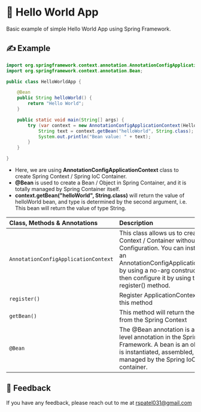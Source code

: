# 👋 Hello World App

Basic example of simple Hello World App using Spring Framework.
## ✍️ Example

```java 
import org.springframework.context.annotation.AnnotationConfigApplicationContext;
import org.springframework.context.annotation.Bean;

public class HelloWorldApp {

    @Bean
    public String helloWorld() {
        return "Hello World";
    }

    public static void main(String[] args) {
        try (var context = new AnnotationConfigApplicationContext(HelloWorldApp.class)) {
            String text = context.getBean("helloWorld", String.class);
            System.out.println("Bean value: " + text);
        }
    }

}
```
- Here, we are using **AnnotationConfigApplicationContext** class to create Spring Context / Spring IoC Container.
- **@Bean** is used to create a Bean / Object in Spring Container, and it is totally managed by Spring Container itself.
- **context.getBean("helloWorld", String.class)** will return the value of helloWorld bean, and type is determined by the second argument, i.e. This bean will return the value of type String.

| Class, Methods & Annotations         | Description                                                                                                                                                                                                                        |
|:-------------------------------------|:-----------------------------------------------------------------------------------------------------------------------------------------------------------------------------------------------------------------------------------|
| `AnnotationConfigApplicationContext` | This class allows us to create Spring Context / Container without XML Configuration. You can instantiate an AnnotationConfigApplicationContext by using a no-arg constructor and then configure it by using the register() method. |
| `register()`                         | Register ApplicationContext using this method                                                                                                                                                                                      |
| `getBean()`                          | This method will return the beans from the Spring Context                                                                                                                                                                          |
| `@Bean`                              | The @Bean annotation is a method-level annotation in the Spring Framework. A bean is an object that is instantiated, assembled, and managed by the Spring IoC container.                                                           |

## 💬 Feedback

If you have any feedback, please reach out to me at rspatel031@gmail.com